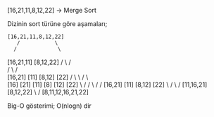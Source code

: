 [16,21,11,8,12,22] -> Merge Sort

Dizinin sort türüne göre aşamaları;

    [16,21,11,8,12,22]
       /           \
      /             \
 [16,21,11]      [8,12,22]
   /    \          /   \
  /      \        /     \
[16,21] [11]    [8,12]  [22]
  /   \    \      /  \     \
[16] [21] [11]  [8] [12]  [22]
  \   /    /     \   /     /
[16,21]  [11]   [8,12]   [22]
   \     /         \      /
[11,16,21]        [8,12,22]
     \               /
     [8,11,12,16,21,22]


Big-O gösterimi; O(nlogn) dir

